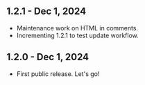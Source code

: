 ## 1.2.1 - Dec 1, 2024

- Maintenance work on HTML in comments.
- Incrementing 1.2.1 to test update workflow.

## 1.2.0 - Dec 1, 2024

- First public release. Let's go! 